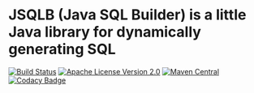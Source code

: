 # JSQLB (Java SQL Builder) is a little Java library for dynamically generating SQL 

[![Build Status](https://travis-ci.org/fedorchuck/jsqlb.svg?branch=master)](https://travis-ci.org/fedorchuck/jsqlb)
[![Apache License Version 2.0](https://img.shields.io/badge/license-Apache%20License%202.0-brightgreen.svg)](https://github.com/fedorchuck/jsqlb/blob/master/LICENSE.md)
[![Maven Central](https://maven-badges.herokuapp.com/maven-central/com.github.fedorchuck/jsqlb/badge.svg)](https://maven-badges.herokuapp.com/maven-central/com.github.fedorchuck/jsqlb)
[![Codacy Badge](https://api.codacy.com/project/badge/Grade/1ba5d5716baf47b498e14d0dee661404)](https://www.codacy.com/app/vl.fedorchuck/jsqlb?utm_source=github.com&amp;utm_medium=referral&amp;utm_content=fedorchuck/jsqlb&amp;utm_campaign=Badge_Grade)
